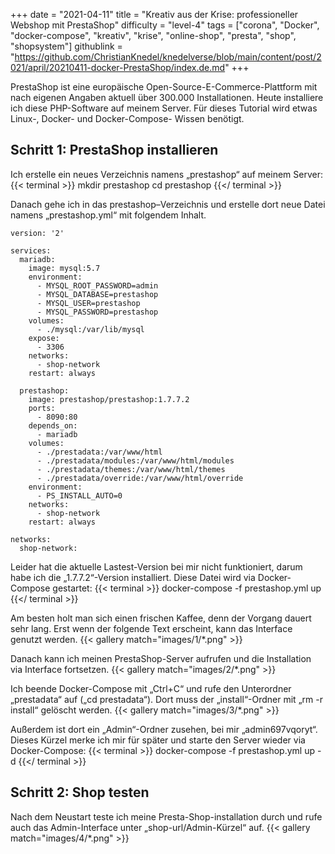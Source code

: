 +++
date = "2021-04-11"
title = "Kreativ aus der Krise: professioneller Webshop mit PrestaShop"
difficulty = "level-4"
tags = ["corona", "Docker", "docker-compose", "kreativ", "krise", "online-shop", "presta", "shop", "shopsystem"]
githublink = "https://github.com/ChristianKnedel/knedelverse/blob/main/content/post/2021/april/20210411-docker-PrestaShop/index.de.md"
+++

PrestaShop ist eine europäische Open-Source-E-Commerce-Plattform mit nach eigenen Angaben aktuell über 300.000 Installationen. Heute installiere ich diese PHP-Software auf meinem Server. Für dieses Tutorial wird etwas Linux-, Docker- und Docker-Compose- Wissen benötigt.

## Schritt 1: PrestaShop installieren
Ich erstelle ein neues Verzeichnis namens „prestashop“ auf meinem Server:
{{< terminal >}}
mkdir prestashop
cd prestashop
{{</ terminal >}}

Danach gehe ich in das prestashop–Verzeichnis und erstelle dort neue Datei namens „prestashop.yml“ mit folgendem Inhalt.
```
version: '2'

services:
  mariadb:
    image: mysql:5.7
    environment:
      - MYSQL_ROOT_PASSWORD=admin
      - MYSQL_DATABASE=prestashop
      - MYSQL_USER=prestashop
      - MYSQL_PASSWORD=prestashop
    volumes:
      - ./mysql:/var/lib/mysql
    expose:
      - 3306
    networks:
      - shop-network
    restart: always

  prestashop:
    image: prestashop/prestashop:1.7.7.2
    ports:
      - 8090:80
    depends_on:
      - mariadb
    volumes:
      - ./prestadata:/var/www/html
      - ./prestadata/modules:/var/www/html/modules
      - ./prestadata/themes:/var/www/html/themes
      - ./prestadata/override:/var/www/html/override
    environment:
      - PS_INSTALL_AUTO=0
    networks:
      - shop-network
    restart: always

networks:
  shop-network:
```

Leider hat die aktuelle Lastest-Version bei mir nicht funktioniert, darum habe ich die „1.7.7.2“-Version installiert. Diese Datei wird via Docker-Compose gestartet:
{{< terminal >}}
docker-compose -f prestashop.yml up
{{</ terminal >}}

Am besten holt man sich einen frischen Kaffee, denn der Vorgang dauert sehr lang. Erst wenn der folgende Text erscheint, kann das Interface genutzt werden.
{{< gallery match="images/1/*.png" >}}

Danach kann ich meinen PrestaShop-Server aufrufen und die Installation via Interface fortsetzen.
{{< gallery match="images/2/*.png" >}}

Ich beende Docker-Compose mit „Ctrl+C“ und rufe den Unterordner „prestadata“ auf („cd prestadata“). Dort muss der „install“-Ordner mit „rm -r install“ gelöscht werden. 
{{< gallery match="images/3/*.png" >}}

Außerdem ist dort ein „Admin“-Ordner zusehen, bei mir „admin697vqoryt“. Dieses Kürzel merke ich mir für später und starte den Server wieder via Docker-Compose:
{{< terminal >}}
docker-compose -f prestashop.yml up -d
{{</ terminal >}}

## Schritt 2: Shop testen
Nach dem Neustart teste ich meine Presta-Shop-installation durch und rufe auch das Admin-Interface unter „shop-url/Admin-Kürzel“ auf.
{{< gallery match="images/4/*.png" >}}